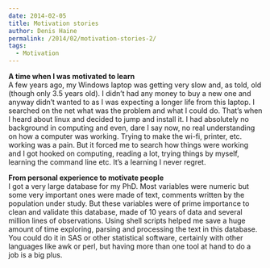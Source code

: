 ```yaml
---
date: 2014-02-05
title: Motivation stories
author: Denis Haine
permalink: /2014/02/motivation-stories-2/
tags:
  - Motivation
---
```

**A time when I was motivated to learn**  
A few years ago, my Windows laptop was getting very slow and, as told, old (though only 3.5 years old). I didn&#8217;t had any money to buy a new one and anyway didn&#8217;t wanted to as I was expecting a longer life from this laptop. I searched on the net what was the problem and what I could do. That&#8217;s when I heard about linux and decided to jump and install it. I had absolutely no background in computing and even, dare I say now, no real understanding on how a computer was working. Trying to make the wi-fi, printer, etc. working was a pain. But it forced me to search how things were working and I got hooked on computing, reading a lot, trying things by myself, learning the command line etc. It&#8217;s a learning I never regret.

**From personal experience to motivate people**  
I got a very large database for my PhD. Most variables were numeric but some very important ones were made of text, comments written by the population under study. But these variables were of prime importance to clean and validate this database, made of 10 years of data and several million lines of observations. Using shell scripts helped me save a huge amount of time exploring, parsing and processing the text in this database. You could do it in SAS or other statistical software, certainly with other languages like awk or perl, but having more than one tool at hand to do a job is a big plus.

